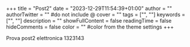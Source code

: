 +++
title = "Post2"
date = "2023-12-29T11:54:39+01:00"
author = ""
authorTwitter = "" #do not include @
cover = ""
tags = ["", ""]
keywords = ["", ""]
description = ""
showFullContent = false
readingTime = false
hideComments = false
color = "" #color from the theme settings
+++

Prova post2 elettronica 1323143
